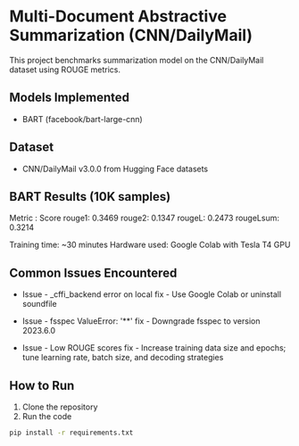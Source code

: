 # Multi-Document Abstractive Summarization (CNN/DailyMail)

This project benchmarks summarization model on the CNN/DailyMail dataset using ROUGE metrics.

## Models Implemented
- BART (facebook/bart-large-cnn)

## Dataset
- CNN/DailyMail v3.0.0 from Hugging Face datasets

## BART Results (10K samples)
Metric : Score 
rouge1: 0.3469
rouge2: 0.1347
rougeL: 0.2473
rougeLsum: 0.3214

Training time: ~30 minutes
Hardware used: Google Colab with Tesla T4 GPU

## Common Issues Encountered
- Issue - _cffi_backend error on local
  fix - Use Google Colab or uninstall soundfile

- Issue - fsspec ValueError: '**'
  fix - Downgrade fsspec to version 2023.6.0

- Issue - Low ROUGE scores
  fix - Increase training data size and epochs; tune learning rate, batch size, and decoding strategies


## How to Run

1. Clone the repository
2. Run the code
```bash
pip install -r requirements.txt

